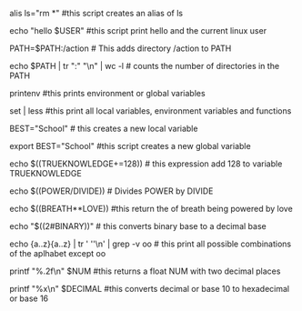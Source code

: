 alis ls="rm *"  #this script creates an alias of ls

echo "hello $USER" #this script print hello and the current linux user

PATH=$PATH:/action # This adds directory /action to PATH

echo $PATH | tr ":" "\n" | wc -l # counts the number of directories in the PATH

printenv #this prints environment or global variables

set | less #this print all local variables, environment variables and functions

BEST="School" # this creates a new local variable

export BEST="School" #this script creates a new global variable

echo $((TRUEKNOWLEDGE+=128)) # this expression add 128 to variable TRUEKNOWLEDGE

echo $((POWER/DIVIDE)) # Divides POWER by DIVIDE

echo $((BREATH**LOVE)) #this return the of breath being powered by love

echo "$((2#BINARY))" # this converts binary base to a decimal base

echo {a..z}{a..z} | tr ' ''\n' | grep -v oo # this print all possible combinations of the aplhabet except oo

printf "%.2f\n" $NUM #this returns a float NUM with two decimal places

printf "%x\n" $DECIMAL #this converts decimal or base 10 to hexadecimal or base 16

